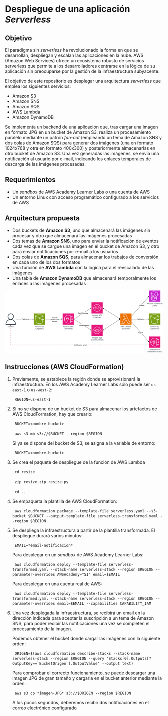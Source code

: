 # **Despliegue de una aplicación *Serverless***

## **Objetivo**

El paradigma sin *serverless* ha revolucionado la forma en que se desarrollan, despliegan y escalan las aplicaciones en la nube. AWS (Amazon Web Services) ofrece un ecosistema robusto de servicios serverless que permite a los desarrolladores centrarse en la lógica de su aplicación sin preocuparse por la gestión de la infraestructura subyacente.

El objetivo de este repositorio es desplegar una arquitectura *serverless* que emplea los siguientes servicios:

* Amazon S3
* Amazon SNS
* Amazon SQS
* AWS Lambda
* Amazon DynamoDB

Se implementa un backend de una aplicación que, tras cargar una imagen en formato JPG en un bucket de Amazon S3, realiza un procesamiento paralelo mediante un patrón *fan-out* (empleando un tema de Amazon SNS y dos colas de Amazon SQS) para generar dos imágenes (una en formato 1024x768 y otra en formato 400x300) y posteriormente almacenarlas en otro bucket de Amazon S3. Una vez generadas las imágenes, se envía una notificación al usuario por e-mail, indicando los enlaces temporales de descarga de las imágenes procesadas.

## **Requerimientos**

* Un <em>sandbox</em> de AWS Academy Learner Labs o una cuenta de AWS
* Un entorno Linux con acceso programático configurado a los servicios de AWS

## **Arquitectura propuesta**

* Dos buckets de **Amazon S3**, uno que almacenará las imágenes sin procesar y otro que almacenará las imágenes procesadas
* Dos temas de **Amazon SNS**, uno para enviar la notificación de eventos cada vez que se cargue una imagen en el bucket de Amazon S3, y otro para enviar notificaciones por e-mail a los usuarios
* Dos colas de **Amazon SQS**, para almacenar los trabajos de conversión en cada uno de los dos formatos
* Una función de **AWS Lambda** con la lógica para el reescalado de las imágenes
* Una tabla de **Amazon DynamoDB** que almacenará temporalmente los enlaces a las imágenes procesadas

<p align="center">
  <img src="images/arch.png">
</p>

## **Instrucciones (AWS CloudFormation)**

1. Previamente, se establece la región donde se aprovisionará la infraestructura. En los AWS Academy Learner Labs sólo puede ser `us-east-1` o `us-west-2`:

		REGION=us-east-1

2. Si no se dispone de un bucket de S3 para almacenar los artefactos de AWS CloudFormation, hay que crearlo:

		BUCKET=<nombre-bucket>
		
		aws s3 mb s3://$BUCKET --region $REGION

    Si ya se dispone del bucket de S3, se asigna a la variable de entorno:

        BUCKET=<nombre-bucket>

3. Se crea el paquete de despliegue de la función de AWS Lambda

        cd resize

        zip resize.zip resize.py

        cd ..

4. Se empaqueta la plantilla de AWS CloudFormation:

		aws cloudformation package --template-file serverless.yaml --s3-bucket $BUCKET --output-template-file serverless-transformed.yaml --region $REGION

5. Se despliega la infraestructura a partir de la plantilla transformada. El despliegue durará varios minutos:

        EMAIL=*email-notificacion*

	Para desplegar en un <em>sandbox</em> de AWS Academy Learner Labs:

		aws cloudformation deploy --template-file serverless-transformed.yaml --stack-name serverless-stack --region $REGION --parameter-overrides AWSAcademy="SI" email=$EMAIL

	Para desplegar en una cuenta real de AWS:

		aws cloudformation deploy --template-file serverless-transformed.yaml --stack-name serverless-stack --region $REGION --parameter-overrides email=$EMAIL --capabilities CAPABILITY_IAM

6. Una vez desplegada la infraestructura, se recibirá un email en la dirección indicada para aceptar la suscripción a un tema de Amazon SNS, para poder recibir las notificaciones una vez se completen el procesamiento de la imagen.

    Podemos obtener el bucket donde cargar las imágenes con la siguiente orden:

        ORIGEN=$(aws cloudformation describe-stacks --stack-name serverless-stack --region $REGION --query 'Stacks[0].Outputs[?OutputKey==`BucketOrigen`].OutputValue' --output text)       
        
    Para comprobar el correcto funcionamiento, se puede descargar una imagen JPG de gran tamaño y cargarla en el bucket anterior mediante la orden:

        aws s3 cp *imagen-JPG* s3://$ORIGEN --region $REGION

    A los pocos segundos, deberemos recibir dos notificaciones en el correo electrónico configurado